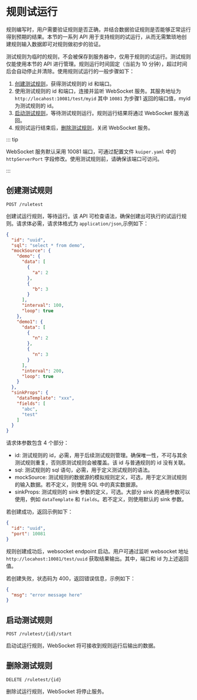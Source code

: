 # 规则试运行

规则编写时，用户需要验证规则是否正确，并结合数据验证规则是否能够正常运行得到预期的结果。本节的一系列 API
用于支持规则的试运行，从而无需繁琐地创建规则输入数据即可对规则做初步的验证。

测试规则为临时的规则，不会被保存到服务器中，仅用于规则的试运行。测试规则仅能使用本节的 API 进行管理。规则运行时间固定（当前为
10 分钟），超过时间后会自动停止并清除。使用规则试运行的一般步骤如下：

1. [创建测试规则](#创建测试规则)，获得测试规则的 id 和端口。
2. 使用测试规则的 id 和端口，连接并监听 WebSocket 服务。其服务地址为 `http://locahost:10081/test/myid` 其中 `10081` 为步骤1
   返回的端口值，myid 为测试规则的 id。
3. [启动测试规则](#启动测试规则)，等待测试规则运行。规则运行结果将通过 WebSocket 服务返回。
4. 规则试运行结束后，[删除测试规则](#删除测试规则)，关闭 WebSocket 服务。

::: tip

WebSocket 服务默认采用 10081 端口，可通过配置文件 `kuiper.yaml` 中的 `httpServerPort` 字段修改。使用测试规则前，请确保该端口可访问。

:::

## 创建测试规则

```shell
POST /ruletest
```

创建试运行规则，等待运行。该 API 可检查语法，确保创建出可执行的试运行规则。请求体必需，请求体格式为 `application/json`,示例如下：

```json
{
  "id": "uuid",
  "sql": "select * from demo",
  "mockSource": {
    "demo": {
      "data": [
        {
          "a": 2
        },
        {
          "b": 3
        }
      ],
      "interval": 100,
      "loop": true
    },
    "demo1": {
      "data": [
        {
          "n": 2
        },
        {
          "n": 3
        }
      ],
      "interval": 200,
      "loop": true
    }
  },
  "sinkProps": {
    "dataTemplate": "xxx",
    "fields": [
      "abc",
      "test"
    ]
  }
}
```

请求体参数包含 4 个部分：

- id: 测试规则的 id，必需，用于后续测试规则管理。确保唯一性，不可与其余测试规则重复，否则原测试规则会被覆盖。该 id 与普通规则的
  id 没有关联。
- sql: 测试规则的 sql 语句，必需，用于定义测试规则的语法。
- mockSource: 测试规则的数据源的模拟规则定义，可选，用于定义测试规则的输入数据。若不定义，则使用 SQL 中的真实数据源。
- sinkProps: 测试规则的 sink 参数的定义，可选。大部分 sink 的通用参数可以使用，例如 `dataTemplate` 和 `fields`。若不定义，则使用默认的
  sink 参数。

若创建成功，返回示例如下：

```json
{
  "id": "uuid",
  "port": 10081
}
```

规则创建成功后，websocket endpoint 启动。用户可通过监听 websocket 地址 `http://locahost:10081/test/uuid` 获取结果输出。其中，端口和
id 为上述返回值。

若创建失败，状态码为 400，返回错误信息，示例如下：

```json
{
  "msg": "error message here"
}
```

## 启动测试规则

```shell
POST /ruletest/{id}/start
```

启动试运行规则，WebSocket 将可接收到规则运行后输出的数据。

## 删除测试规则

```shell
DELETE /ruletest/{id}
```

删除试运行规则，WebSocket 将停止服务。

